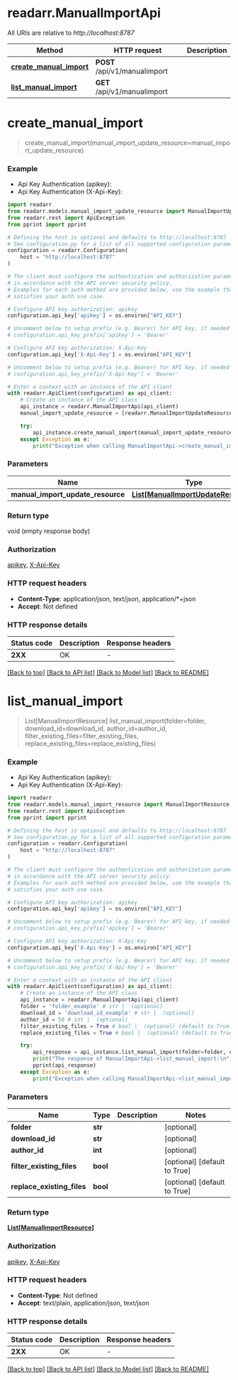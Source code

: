# readarr.ManualImportApi

All URIs are relative to *http://localhost:8787*

Method | HTTP request | Description
------------- | ------------- | -------------
[**create_manual_import**](ManualImportApi.md#create_manual_import) | **POST** /api/v1/manualimport | 
[**list_manual_import**](ManualImportApi.md#list_manual_import) | **GET** /api/v1/manualimport | 


# **create_manual_import**
> create_manual_import(manual_import_update_resource=manual_import_update_resource)



### Example

* Api Key Authentication (apikey):
* Api Key Authentication (X-Api-Key):

```python
import readarr
from readarr.models.manual_import_update_resource import ManualImportUpdateResource
from readarr.rest import ApiException
from pprint import pprint

# Defining the host is optional and defaults to http://localhost:8787
# See configuration.py for a list of all supported configuration parameters.
configuration = readarr.Configuration(
    host = "http://localhost:8787"
)

# The client must configure the authentication and authorization parameters
# in accordance with the API server security policy.
# Examples for each auth method are provided below, use the example that
# satisfies your auth use case.

# Configure API key authorization: apikey
configuration.api_key['apikey'] = os.environ["API_KEY"]

# Uncomment below to setup prefix (e.g. Bearer) for API key, if needed
# configuration.api_key_prefix['apikey'] = 'Bearer'

# Configure API key authorization: X-Api-Key
configuration.api_key['X-Api-Key'] = os.environ["API_KEY"]

# Uncomment below to setup prefix (e.g. Bearer) for API key, if needed
# configuration.api_key_prefix['X-Api-Key'] = 'Bearer'

# Enter a context with an instance of the API client
with readarr.ApiClient(configuration) as api_client:
    # Create an instance of the API class
    api_instance = readarr.ManualImportApi(api_client)
    manual_import_update_resource = [readarr.ManualImportUpdateResource()] # List[ManualImportUpdateResource] |  (optional)

    try:
        api_instance.create_manual_import(manual_import_update_resource=manual_import_update_resource)
    except Exception as e:
        print("Exception when calling ManualImportApi->create_manual_import: %s\n" % e)
```



### Parameters


Name | Type | Description  | Notes
------------- | ------------- | ------------- | -------------
 **manual_import_update_resource** | [**List[ManualImportUpdateResource]**](ManualImportUpdateResource.md)|  | [optional] 

### Return type

void (empty response body)

### Authorization

[apikey](../README.md#apikey), [X-Api-Key](../README.md#X-Api-Key)

### HTTP request headers

 - **Content-Type**: application/json, text/json, application/*+json
 - **Accept**: Not defined

### HTTP response details

| Status code | Description | Response headers |
|-------------|-------------|------------------|
**2XX** | OK |  -  |

[[Back to top]](#) [[Back to API list]](../README.md#documentation-for-api-endpoints) [[Back to Model list]](../README.md#documentation-for-models) [[Back to README]](../README.md)

# **list_manual_import**
> List[ManualImportResource] list_manual_import(folder=folder, download_id=download_id, author_id=author_id, filter_existing_files=filter_existing_files, replace_existing_files=replace_existing_files)



### Example

* Api Key Authentication (apikey):
* Api Key Authentication (X-Api-Key):

```python
import readarr
from readarr.models.manual_import_resource import ManualImportResource
from readarr.rest import ApiException
from pprint import pprint

# Defining the host is optional and defaults to http://localhost:8787
# See configuration.py for a list of all supported configuration parameters.
configuration = readarr.Configuration(
    host = "http://localhost:8787"
)

# The client must configure the authentication and authorization parameters
# in accordance with the API server security policy.
# Examples for each auth method are provided below, use the example that
# satisfies your auth use case.

# Configure API key authorization: apikey
configuration.api_key['apikey'] = os.environ["API_KEY"]

# Uncomment below to setup prefix (e.g. Bearer) for API key, if needed
# configuration.api_key_prefix['apikey'] = 'Bearer'

# Configure API key authorization: X-Api-Key
configuration.api_key['X-Api-Key'] = os.environ["API_KEY"]

# Uncomment below to setup prefix (e.g. Bearer) for API key, if needed
# configuration.api_key_prefix['X-Api-Key'] = 'Bearer'

# Enter a context with an instance of the API client
with readarr.ApiClient(configuration) as api_client:
    # Create an instance of the API class
    api_instance = readarr.ManualImportApi(api_client)
    folder = 'folder_example' # str |  (optional)
    download_id = 'download_id_example' # str |  (optional)
    author_id = 56 # int |  (optional)
    filter_existing_files = True # bool |  (optional) (default to True)
    replace_existing_files = True # bool |  (optional) (default to True)

    try:
        api_response = api_instance.list_manual_import(folder=folder, download_id=download_id, author_id=author_id, filter_existing_files=filter_existing_files, replace_existing_files=replace_existing_files)
        print("The response of ManualImportApi->list_manual_import:\n")
        pprint(api_response)
    except Exception as e:
        print("Exception when calling ManualImportApi->list_manual_import: %s\n" % e)
```



### Parameters


Name | Type | Description  | Notes
------------- | ------------- | ------------- | -------------
 **folder** | **str**|  | [optional] 
 **download_id** | **str**|  | [optional] 
 **author_id** | **int**|  | [optional] 
 **filter_existing_files** | **bool**|  | [optional] [default to True]
 **replace_existing_files** | **bool**|  | [optional] [default to True]

### Return type

[**List[ManualImportResource]**](ManualImportResource.md)

### Authorization

[apikey](../README.md#apikey), [X-Api-Key](../README.md#X-Api-Key)

### HTTP request headers

 - **Content-Type**: Not defined
 - **Accept**: text/plain, application/json, text/json

### HTTP response details

| Status code | Description | Response headers |
|-------------|-------------|------------------|
**2XX** | OK |  -  |

[[Back to top]](#) [[Back to API list]](../README.md#documentation-for-api-endpoints) [[Back to Model list]](../README.md#documentation-for-models) [[Back to README]](../README.md)


